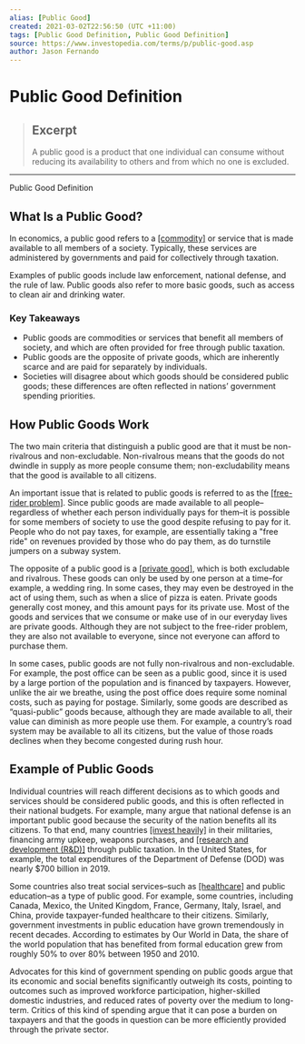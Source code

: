 ```yaml
---
alias: [Public Good]
created: 2021-03-02T22:56:50 (UTC +11:00)
tags: [Public Good Definition, Public Good Definition]
source: https://www.investopedia.com/terms/p/public-good.asp
author: Jason Fernando
---
```


# Public Good Definition

> ## Excerpt
> A public good is a product that one individual can consume without reducing its availability to others and from which no one is excluded.

---

Public Good Definition
## What Is a Public Good?

In economics, a public good refers to a [[commodity]](https://www.investopedia.com/terms/c/commodity.asp) or service that is made available to all members of a society. Typically, these services are administered by governments and paid for collectively through taxation.

Examples of public goods include law enforcement, national defense, and the rule of law. Public goods also refer to more basic goods, such as access to clean air and drinking water.

### Key Takeaways

-   Public goods are commodities or services that benefit all members of society, and which are often provided for free through public taxation.
-   Public goods are the opposite of private goods, which are inherently scarce and are paid for separately by individuals.
-   Societies will disagree about which goods should be considered public goods; these differences are often reflected in nations’ government spending priorities.

## How Public Goods Work

The two main criteria that distinguish a public good are that it must be non-rivalrous and non-excludable. Non-rivalrous means that the goods do not dwindle in supply as more people consume them; non-excludability means that the good is available to all citizens. 

An important issue that is related to public goods is referred to as the [[free-rider problem]](https://www.investopedia.com/terms/f/freeriding.asp). Since public goods are made available to all people–regardless of whether each person individually pays for them–it is possible for some members of society to use the good despite refusing to pay for it. People who do not pay taxes, for example, are essentially taking a "free ride" on revenues provided by those who do pay them, as do turnstile jumpers on a subway system.

The opposite of a public good is a [[private good]](https://www.investopedia.com/terms/p/private-good.asp), which is both excludable and rivalrous. These goods can only be used by one person at a time–for example, a wedding ring. In some cases, they may even be destroyed in the act of using them, such as when a slice of pizza is eaten. Private goods generally cost money, and this amount pays for its private use. Most of the goods and services that we consume or make use of in our everyday lives are private goods. Although they are not subject to the free-rider problem, they are also not available to everyone, since not everyone can afford to purchase them.

In some cases, public goods are not fully non-rivalrous and non-excludable. For example, the post office can be seen as a public good, since it is used by a large portion of the population and is financed by taxpayers. However, unlike the air we breathe, using the post office does require some nominal costs, such as paying for postage. Similarly, some goods are described as “quasi-public” goods because, although they are made available to all, their value can diminish as more people use them. For example, a country’s road system may be available to all its citizens, but the value of those roads declines when they become congested during rush hour.

## Example of Public Goods

Individual countries will reach different decisions as to which goods and services should be considered public goods, and this is often reflected in their national budgets. For example, many argue that national defense is an important public good because the security of the nation benefits all its citizens. To that end, many countries [[invest heavily]](https://www.investopedia.com/articles/investing/072115/how-military-spending-affects-economy.asp) in their militaries, financing army upkeep, weapons purchases, and [[research and development (R&D)]](https://www.investopedia.com/terms/r/randd.asp) through public taxation. In the United States, for example, the total expenditures of the Department of Defense (DOD) was nearly $700 billion in 2019.

Some countries also treat social services–such as [[healthcare]](https://www.investopedia.com/articles/personal-finance/080615/6-reasons-healthcare-so-expensive-us.asp) and public education–as a type of public good. For example, some countries, including Canada, Mexico, the United Kingdom, France, Germany, Italy, Israel, and China, provide taxpayer-funded healthcare to their citizens. Similarly, government investments in public education have grown tremendously in recent decades. According to estimates by Our World in Data, the share of the world population that has benefited from formal education grew from roughly 50% to over 80% between 1950 and 2010.

Advocates for this kind of government spending on public goods argue that its economic and social benefits significantly outweigh its costs, pointing to outcomes such as improved workforce participation, higher-skilled domestic industries, and reduced rates of poverty over the medium to long-term. Critics of this kind of spending argue that it can pose a burden on taxpayers and that the goods in question can be more efficiently provided through the private sector.
